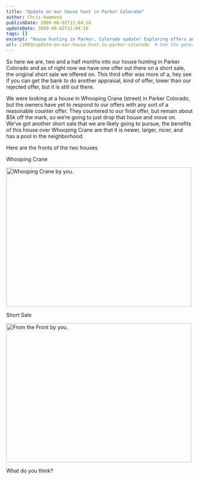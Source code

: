 ```yaml
---
title: "Update on our house hunt in Parker Colorado"
author: Chris Hammond
publishDate: 2009-06-02T11:04:10
updateDate: 2009-06-02T11:04:10
tags: []
excerpt: "House hunting in Parker, Colorado update! Exploring offers and options on short sales. Comparing properties - Whooping Crane vs. Short Sale."
url: /2009/update-on-our-house-hunt-in-parker-colorado  # Use the generated URL with year
---
```

<p>So here we are, two and a half months into our house hunting in Parker Colorado and as of right now we have one offer out there on a short sale, the original short sale we offered on. This third offer was more of a, hey see if you can get the bank to do another appraisal, kind of offer, lower than our rejected offer, but it is still out there.</p>  <p>We were looking at a house in Whooping Crane (street) in Parker Colorado, but the owners have yet to respond to our offers with any sort of a reasonable counter offer. They countered to our final offer, but remain about $5k off the mark, so we’re going to just drop that house and move on. We’ve got another short sale that we are likely going to pursue, the benefits of this house over Whooping Crane are that it is newer, larger, nicer, and has a pool in the neighborhood.</p>  <p>Here are the fronts of the two houses</p>  <p>Whooping Crane</p>  <p><img title="" height="375" alt="Whooping Crane by you." src="https://farm4.static.flickr.com/3581/3570095795_7b75959751.jpg?v=0" width="500" /></p>  <p>Short Sale</p>  <p><img title="" height="375" alt="From the Front by you." src="https://farm4.static.flickr.com/3314/3556013852_4ed6522097.jpg?v=0" width="500" /></p>  <p>What do you think?</p>

